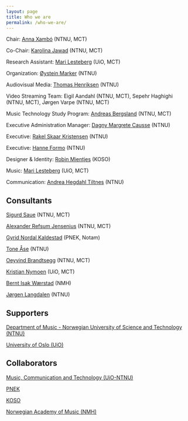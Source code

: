 ```yaml
---
layout: page
title: Who we are
permalink: /who-we-are/
---
```


Chair: [Anna Xambó](https://www.ntnu.edu/employees/anna.xambo.sedo) (NTNU, MCT)

Co-Chair: [Karolina Jawad](https://cv2c.noblogs.org/) (NTNU, MCT)

Research Assistant: [Mari Lesteberg](https://www.youtube.com/user/maisplante/about) (UiO, MCT)

Organization: [Øystein Marker](https://www.ntnu.no/ansatte/oystein.marker) (NTNU)

Audiovisual Media: [Thomas Henriksen](https://www.ntnu.no/ansatte/thomas.henriksen) (NTNU)

Video Streaming Team: Eigil Aandahl (NTNU, MCT), Sepehr Haghighi (NTNU, MCT), Jørgen Varpe (NTNU, MCT)

Music Technology Study Program: [Andreas Bergsland](https://www.ntnu.no/ansatte/andreas.bergsland) (NTNU, MCT)

Executive Administration Manager: [Dagny Margrete Causse](https://www.ntnu.no/ansatte/dagny.causse) (NTNU)

Executive: [Rakel Skaar Kristensen](https://www.ntnu.no/ansatte/rakel.s.kristensen) (NTNU)

Executive: [Hanne Formo](https://www.ntnu.no/ansatte/hanne.formo) (NTNU)

Designer & Identity: [Robin Mientjes](http://rbmntjs.nl/) (KOSO)

Music: [Mari Lesteberg](https://www.youtube.com/user/maisplante/about) (UiO, MCT)

Communication: [Andrea Hegdahl Tiltnes](https://www.ntnu.no/ansatte/andrea.tiltnes) (NTNU)

## Consultants

[Sigurd Saue](https://www.ntnu.edu/employees/sigurd.saue) (NTNU, MCT)

[Alexander Refsum Jensenius](https://www.hf.uio.no/ritmo/english/people/management/alexanje/index.html) (NTNU, MCT)

[Gyrid Nordal Kaldestad](https://www.linkedin.com/in/gyrid-nordal-kaldestad-7a26b329/?originalSubdomain=no) (PNEK, Notam)

[Tone Åse](https://www.ntnu.edu/employees/tone.ase) (NTNU)

[Oeyvind Brandtsegg](https://www.ntnu.edu/employees/tone.ase) (NTNU, MCT)

[Kristian Nymoen](https://www.hf.uio.no/ritmo/personer/fast/krisny/) (UiO, MCT)

[Bernt Isak Wærstad](https://www.linkedin.com/in/berntisak/?originalSubdomain=no) (NMH)

[Jørgen Langdalen](https://www.ntnu.no/ansatte/jorgen.langdalen) (NTNU)

## Supporters

[Department of Music - Norwegian University of Science and Technology (NTNU)](https://www.ntnu.edu/music)

[University of Oslo (UiO)](https://www.uio.no/english/)

## Collaborators

[Music, Communication and Technology (UiO-NTNU)](https://www.uio.no/english/studies/programmes/mct-master/)

[PNEK](http://www.pnek.org/)

[KOSO](https://www.koso.no/)

[Norwegian Academy of Music (NMH)](https://nmh.no/)
